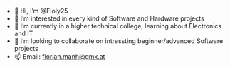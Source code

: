- 👋 Hi, I’m @Floly25
- 👀 I’m interested in every kind of Software and Hardware projects
- 🌱 I’m currently in a higher technical college, learning about Electronics and IT
- 💞️ I’m looking to collaborate on intressting beginner/advanced Software projects
- 📫 Email: florian.manh@gmx.at

<!---
Floly25/Floly25 is a ✨ special ✨ repository because its `README.md` (this file) appears on your GitHub profile.
You can click the Preview link to take a look at your changes.
--->
